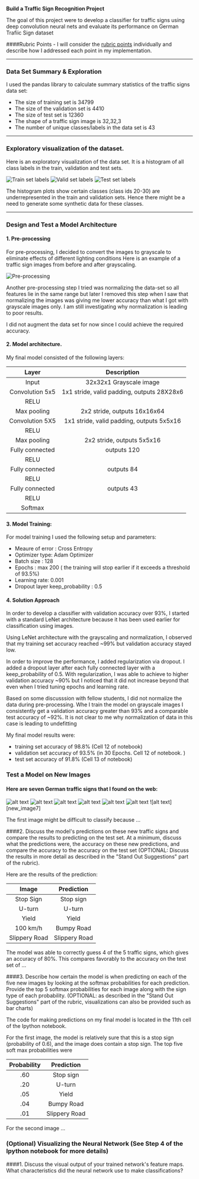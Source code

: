 
**Build a Traffic Sign Recognition Project**

The goal of this project were to develop a classifier for traffic signs using deep convolution neural nets and evaluate its performance on German Trafiic Sign dataset

####Rubric Points - I will consider the [rubric points](https://review.udacity.com/#!/rubrics/481/view) individually and describe how I addressed each point in my implementation.  

---

### Data Set Summary & Exploration

I used the pandas library to calculate summary statistics of the traffic signs data set:

* The size of training set is 34799
* The size of the validation set is 4410
* The size of test set is 12360
* The shape of a traffic sign image is 32,32,3
* The number of unique classes/labels in the data set is 43

---

### Exploratory visualization of the dataset.

Here is an exploratory visualization of the data set. It is a histogram of all class labels in the train, validation and test sets.

![Train set labels](./trainset_labels_histogram.png)
![Valid set labels](./valid_labels_histogram.png)
![Test set labels](./testset_labels_histogram.png)

The histogram plots show certain classes (class ids 20-30) are underrepresented in the train and validation sets. 
Hence there might be a need to generate some synthetic data for these classes.

---

### Design and Test a Model Architecture

#### 1. Pre-processing

For pre-processing, I decided to convert the images to grayscale to eliminate effects of different lighting conditions
Here is an example of a traffic sign images from before and after grayscaling.

![Pre-processing](./pre-processed_img.png)

Another pre-processing step I tried was normalizing the data-set so all features lie in the same range but later I removed this step when I saw that normalizing the images was giving me lower accuracy than what I got with grayscale images only. I am still investigating why normalization is leading to poor results. 

I did not augment the data set for now since I could achieve the required accuracy. 

#### 2. Model architecture.

My final model consisted of the following layers:

| Layer         		|     Description	        					| 
|:---------------------:|:---------------------------------------------:| 
| Input         		| 32x32x1 Grayscale image   							| 
| Convolution 5x5     	| 1x1 stride, valid padding, outputs 28X28x6 	|
| RELU					|												|
| Max pooling	      	| 2x2 stride,  outputs 16x16x64 				|
| Convolution 5X5    | 1x1 stride, valid padding, outputs 5x5x16	|
|RELU|
|Max pooling| 2x2 stride, outputs 5x5x16
|Fully connected		| outputs 120|
|RELU|
|Fully connected		| outputs 84|
|RELU|
|Fully connected		| outputs 43|
|RELU| 
|Softmax|


#### 3. Model Training:
For model training I used the following setup and parameters:
* Meaure of error : Cross Entropy
* Optimizer type: Adam Optimizer
* Batch size : 128
* Epochs : max 200 ( the training will stop earlier if it exceeds a threshold of 93.5%)
* Learning rate: 0.001
* Dropout layer keep_probability : 0.5

#### 4. Solution Approach

In order to develop a classifier with validation accuracy over 93%, I started with a standard LeNet architecture because it has been used earlier for classification using images. 

Using LeNet architecture with the grayscaling and normalization, I observed that my training set accuracy reached ~99% but validation accuracy stayed low.

In order to improve the performance, I added regularization via dropout. I added a dropout layer after each fully connected layer with a keep_probability of 0.5. With regularization, I was able to achieve to higher validation accuracy ~90% but I noticed that it did not increase beyond that even when I tried tuning epochs and learning rate.

Based on some discusssion with fellow students, I did not normalize the data during pre-processing. Whe I train the model on grayscale images I consistently get a validation accuracy greater than 93% and a comparable test accuracy of ~92%. It is not clear to me why normalization of data in this case is leading to undefitting

My final model results were:
* training set accuracy of 98.8% (Cell 12 of notebook)
* validation set accuracy of 93.5% (in 30 Epochs. Cell 12 of notebook. )
* test set accuracy of 91.8% (Cell 13 of notebook)

### Test a Model on New Images

#### Here are seven German traffic signs that I found on the web:

![alt text][new_image1] ![alt text][new_image2] ![alt text][new_image3] 
![alt text][new_image4] ![alt text][new_image5] ![alt text][new_image6] 
![alt text][new_image7]

The first image might be difficult to classify because ...

####2. Discuss the model's predictions on these new traffic signs and compare the results to predicting on the test set. At a minimum, discuss what the predictions were, the accuracy on these new predictions, and compare the accuracy to the accuracy on the test set (OPTIONAL: Discuss the results in more detail as described in the "Stand Out Suggestions" part of the rubric).

Here are the results of the prediction:

| Image			        |     Prediction	        					| 
|:---------------------:|:---------------------------------------------:| 
| Stop Sign      		| Stop sign   									| 
| U-turn     			| U-turn 										|
| Yield					| Yield											|
| 100 km/h	      		| Bumpy Road					 				|
| Slippery Road			| Slippery Road      							|


The model was able to correctly guess 4 of the 5 traffic signs, which gives an accuracy of 80%. This compares favorably to the accuracy on the test set of ...

####3. Describe how certain the model is when predicting on each of the five new images by looking at the softmax probabilities for each prediction. Provide the top 5 softmax probabilities for each image along with the sign type of each probability. (OPTIONAL: as described in the "Stand Out Suggestions" part of the rubric, visualizations can also be provided such as bar charts)

The code for making predictions on my final model is located in the 11th cell of the Ipython notebook.

For the first image, the model is relatively sure that this is a stop sign (probability of 0.6), and the image does contain a stop sign. The top five soft max probabilities were

| Probability         	|     Prediction	        					| 
|:---------------------:|:---------------------------------------------:| 
| .60         			| Stop sign   									| 
| .20     				| U-turn 										|
| .05					| Yield											|
| .04	      			| Bumpy Road					 				|
| .01				    | Slippery Road      							|


For the second image ... 

### (Optional) Visualizing the Neural Network (See Step 4 of the Ipython notebook for more details)
####1. Discuss the visual output of your trained network's feature maps. What characteristics did the neural network use to make classifications?

[new_image1]:../test_images/in_test_set/01.jpg
[new_image2]:../test_images/in_test_set/18.jpg
[new_image3]:../test_images/in_test_set/11.jpg
[new_image4]:../test_images/in_test_set/21.jpg
[new_image5]:../test_images/in_test_set/19.jpg
[new_image6]:../test_images/in_test_set/20.jpg
[new_image6]:../test_images/in_test_set/17.jpg
